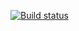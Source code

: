[![Build status](https://ci.appveyor.com/api/projects/status/bytgy4v7bj8xq8ur?svg=true)](https://ci.appveyor.com/project/andreyhorn/api-ci)
